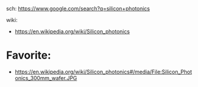 sch: https://www.google.com/search?q=silicon+photonics

wiki:
- https://en.wikipedia.org/wiki/Silicon_photonics

# Favorite:
- https://en.wikipedia.org/wiki/Silicon_photonics#/media/File:Silicon_Photonics_300mm_wafer.JPG
